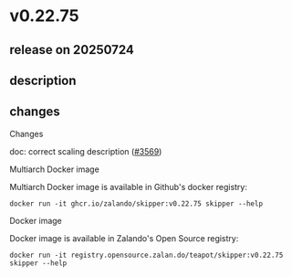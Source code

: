 # v0.22.75

## release on 20250724
## description
## changes
Changes

doc: correct scaling description (<a class="issue-link js-issue-link" data-error-text="Failed to load title" data-id="3259141166" data-permission-text="Title is private" data-url="https://github.com/zalando/skipper/issues/3569" data-hovercard-type="pull_request" data-hovercard-url="/zalando/skipper/pull/3569/hovercard" href="https://github.com/zalando/skipper/pull/3569">#3569</a>)

Multiarch Docker image

Multiarch Docker image is available in Github's docker registry:

    docker run -it ghcr.io/zalando/skipper:v0.22.75 skipper --help

Docker image

Docker image is available in Zalando's Open Source registry:

    docker run -it registry.opensource.zalan.do/teapot/skipper:v0.22.75 skipper --help


